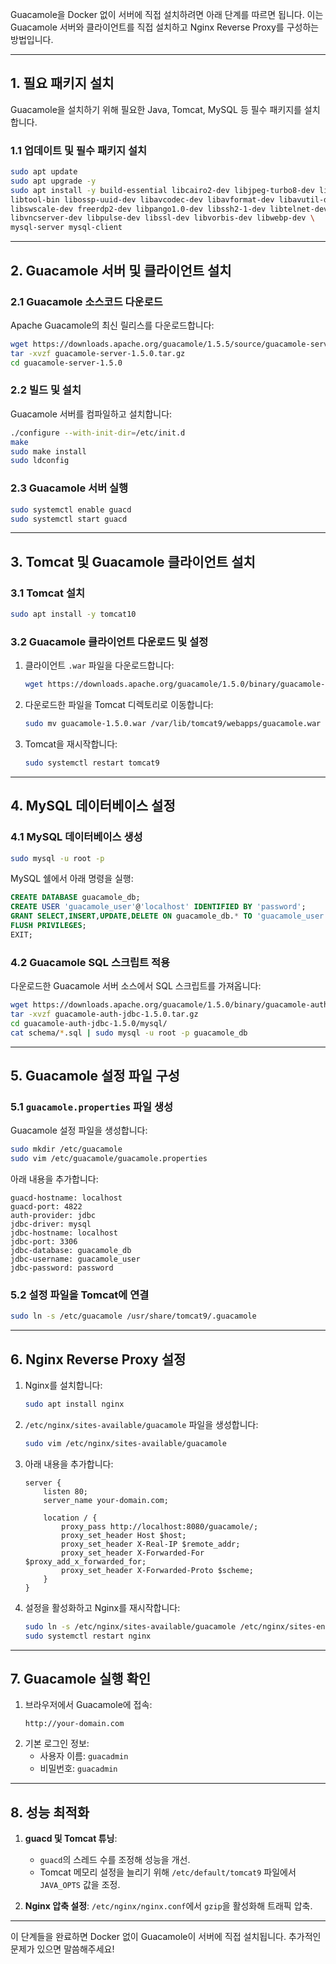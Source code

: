 Guacamole을 Docker 없이 서버에 직접 설치하려면 아래 단계를 따르면 됩니다. 이는 Guacamole 서버와 클라이언트를 직접 설치하고 Nginx Reverse Proxy를 구성하는 방법입니다.

---

## 1. **필요 패키지 설치**
Guacamole을 설치하기 위해 필요한 Java, Tomcat, MySQL 등 필수 패키지를 설치합니다.

### 1.1 업데이트 및 필수 패키지 설치
```bash
sudo apt update
sudo apt upgrade -y
sudo apt install -y build-essential libcairo2-dev libjpeg-turbo8-dev libpng-dev \
libtool-bin libossp-uuid-dev libavcodec-dev libavformat-dev libavutil-dev \
libswscale-dev freerdp2-dev libpango1.0-dev libssh2-1-dev libtelnet-dev \
libvncserver-dev libpulse-dev libssl-dev libvorbis-dev libwebp-dev \
mysql-server mysql-client
```

---

## 2. **Guacamole 서버 및 클라이언트 설치**

### 2.1 Guacamole 소스코드 다운로드
Apache Guacamole의 최신 릴리스를 다운로드합니다:
```bash
wget https://downloads.apache.org/guacamole/1.5.5/source/guacamole-server-1.5.5.tar.gz
tar -xvzf guacamole-server-1.5.0.tar.gz
cd guacamole-server-1.5.0
```

### 2.2 빌드 및 설치
Guacamole 서버를 컴파일하고 설치합니다:
```bash
./configure --with-init-dir=/etc/init.d
make
sudo make install
sudo ldconfig
```

### 2.3 Guacamole 서버 실행
```bash
sudo systemctl enable guacd
sudo systemctl start guacd
```

---

## 3. **Tomcat 및 Guacamole 클라이언트 설치**

### 3.1 Tomcat 설치
```bash
sudo apt install -y tomcat10
```

### 3.2 Guacamole 클라이언트 다운로드 및 설정
1. 클라이언트 `.war` 파일을 다운로드합니다:
   ```bash
   wget https://downloads.apache.org/guacamole/1.5.0/binary/guacamole-1.5.0.war
   ```
2. 다운로드한 파일을 Tomcat 디렉토리로 이동합니다:
   ```bash
   sudo mv guacamole-1.5.0.war /var/lib/tomcat9/webapps/guacamole.war
   ```
3. Tomcat을 재시작합니다:
   ```bash
   sudo systemctl restart tomcat9
   ```

---

## 4. **MySQL 데이터베이스 설정**

### 4.1 MySQL 데이터베이스 생성
```bash
sudo mysql -u root -p
```

MySQL 쉘에서 아래 명령을 실행:
```sql
CREATE DATABASE guacamole_db;
CREATE USER 'guacamole_user'@'localhost' IDENTIFIED BY 'password';
GRANT SELECT,INSERT,UPDATE,DELETE ON guacamole_db.* TO 'guacamole_user'@'localhost';
FLUSH PRIVILEGES;
EXIT;
```

### 4.2 Guacamole SQL 스크립트 적용
다운로드한 Guacamole 서버 소스에서 SQL 스크립트를 가져옵니다:
```bash
wget https://downloads.apache.org/guacamole/1.5.0/binary/guacamole-auth-jdbc-1.5.0.tar.gz
tar -xvzf guacamole-auth-jdbc-1.5.0.tar.gz
cd guacamole-auth-jdbc-1.5.0/mysql/
cat schema/*.sql | sudo mysql -u root -p guacamole_db
```

---

## 5. **Guacamole 설정 파일 구성**

### 5.1 `guacamole.properties` 파일 생성
Guacamole 설정 파일을 생성합니다:
```bash
sudo mkdir /etc/guacamole
sudo vim /etc/guacamole/guacamole.properties
```

아래 내용을 추가합니다:
```plaintext
guacd-hostname: localhost
guacd-port: 4822
auth-provider: jdbc
jdbc-driver: mysql
jdbc-hostname: localhost
jdbc-port: 3306
jdbc-database: guacamole_db
jdbc-username: guacamole_user
jdbc-password: password
```

### 5.2 설정 파일을 Tomcat에 연결
```bash
sudo ln -s /etc/guacamole /usr/share/tomcat9/.guacamole
```

---

## 6. **Nginx Reverse Proxy 설정**

1. Nginx를 설치합니다:
   ```bash
   sudo apt install nginx
   ```

2. `/etc/nginx/sites-available/guacamole` 파일을 생성합니다:
   ```bash
   sudo vim /etc/nginx/sites-available/guacamole
   ```

3. 아래 내용을 추가합니다:
   ```nginx
   server {
       listen 80;
       server_name your-domain.com;

       location / {
           proxy_pass http://localhost:8080/guacamole/;
           proxy_set_header Host $host;
           proxy_set_header X-Real-IP $remote_addr;
           proxy_set_header X-Forwarded-For $proxy_add_x_forwarded_for;
           proxy_set_header X-Forwarded-Proto $scheme;
       }
   }
   ```

4. 설정을 활성화하고 Nginx를 재시작합니다:
   ```bash
   sudo ln -s /etc/nginx/sites-available/guacamole /etc/nginx/sites-enabled/
   sudo systemctl restart nginx
   ```

---

## 7. **Guacamole 실행 확인**

1. 브라우저에서 Guacamole에 접속:
   ```
   http://your-domain.com
   ```
2. 기본 로그인 정보:
   - 사용자 이름: `guacadmin`
   - 비밀번호: `guacadmin`

---

## 8. **성능 최적화**

1. **guacd 및 Tomcat 튜닝**:
   - `guacd`의 스레드 수를 조정해 성능을 개선.
   - Tomcat 메모리 설정을 늘리기 위해 `/etc/default/tomcat9` 파일에서 `JAVA_OPTS` 값을 조정.

2. **Nginx 압축 설정**:
   `/etc/nginx/nginx.conf`에서 `gzip`을 활성화해 트래픽 압축.

---

이 단계들을 완료하면 Docker 없이 Guacamole이 서버에 직접 설치됩니다. 추가적인 문제가 있으면 말씀해주세요!